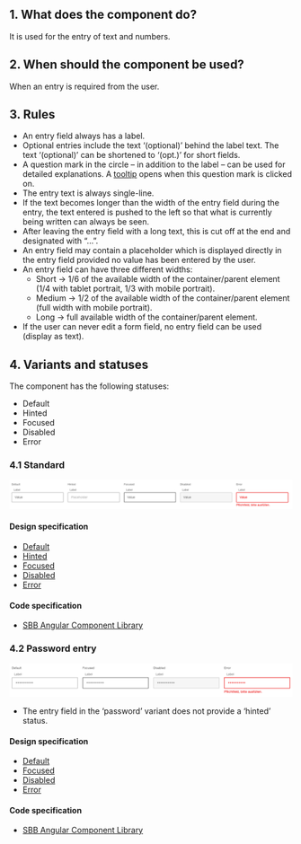 ## 1. What does the component do?
It is used for the entry of text and numbers.

## 2. When should the component be used?
When an entry is required from the user.

## 3. Rules
* An entry field always has a label.
* Optional entries include the text ‘(optional)’ behind the label text. The text ‘(optional)’ can be shortened to ‘(opt.)’ for short fields.
* A question mark in the circle – in addition to the label – can be used for detailed explanations. A [tooltip](https://digital.sbb.ch/en/websites/components/tooltip) opens when this question mark is clicked on.
* The entry text is always single-line.
* If the text becomes longer than the width of the entry field during the entry, the text entered is pushed to the left so that what is currently being written can always be seen.
* After leaving the entry field with a long text, this is cut off at the end and designated with “…”.
* An entry field may contain a placeholder which is displayed directly in the entry field provided no value has been entered by the user.
* An entry field can have three different widths:
    * Short → 1/6 of the available width of the container/parent element (1/4 with tablet portrait, 1/3 with mobile portrait).
    * Medium → 1/2 of the available width of the container/parent element (full width with mobile portrait).
    * Long → full available width of the container/parent element.
* If the user can never edit a form field, no entry field can be used (display as text).

## 4. Variants and statuses
The component has the following statuses:
* Default
* Hinted
* Focused
* Disabled
* Error

### 4.1 Standard
![Image of the entry field component in the standard variant](https://raw.githubusercontent.com/sbb-design-systems/design-system-website-documentation/master/documentation/components/textfield/images/textfield_default.png 'class: image')

#### Design specification
* [Default](https://www.sketch.com/s/80f12b3b-58e5-4b4c-98cd-c553bae18db0/a/lgGplV#Inspector)
* [Hinted](https://www.sketch.com/s/80f12b3b-58e5-4b4c-98cd-c553bae18db0/a/kPQ10P#Inspector)
* [Focused](https://www.sketch.com/s/80f12b3b-58e5-4b4c-98cd-c553bae18db0/a/ozDKR3#Inspector)
* [Disabled](https://www.sketch.com/s/80f12b3b-58e5-4b4c-98cd-c553bae18db0/a/Rvo8xj#Inspector)
* [Error](https://www.sketch.com/s/80f12b3b-58e5-4b4c-98cd-c553bae18db0/a/1JPWjk#Inspector)

#### Code specification
* [SBB Angular Component Library](https://sbb-angular.app.sbb.ch/latest/content/field)

### 4.2 Password entry
![Image of the entry field component for password entry](https://raw.githubusercontent.com/sbb-design-systems/design-system-website-documentation/master/documentation/components/textfield/images/textfield_password.png 'class: image')
* The entry field in the ‘password’ variant does not provide a ‘hinted’ status.

#### Design specification
* [Default](https://www.sketch.com/s/80f12b3b-58e5-4b4c-98cd-c553bae18db0/a/pZKw1k#Inspector)
* [Focused](https://www.sketch.com/s/80f12b3b-58e5-4b4c-98cd-c553bae18db0/a/VOobQa#Inspector)
* [Disabled](https://www.sketch.com/s/80f12b3b-58e5-4b4c-98cd-c553bae18db0/a/Ya5dQd#Inspector)
* [Error](https://www.sketch.com/s/80f12b3b-58e5-4b4c-98cd-c553bae18db0/a/KPRqQK#Inspector)

#### Code specification
* [SBB Angular Component Library](https://sbb-angular.app.sbb.ch/latest/content/field)
